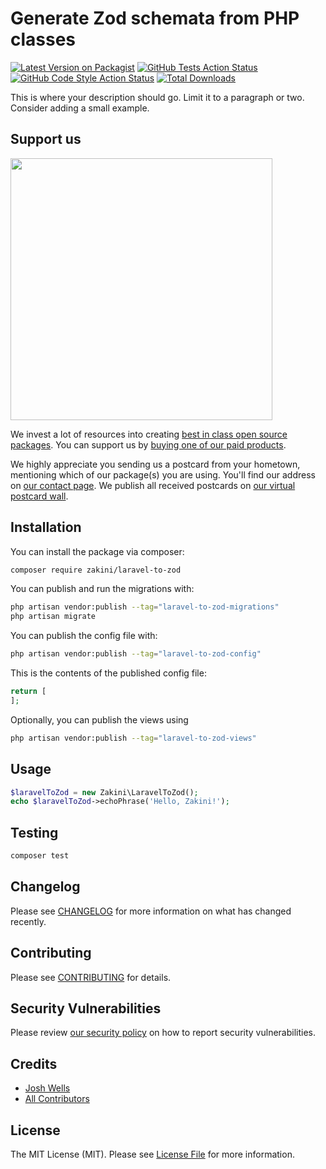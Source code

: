 # Generate Zod schemata from PHP classes

[![Latest Version on Packagist](https://img.shields.io/packagist/v/zakini/laravel-to-zod.svg?style=flat-square)](https://packagist.org/packages/zakini/laravel-to-zod)
[![GitHub Tests Action Status](https://img.shields.io/github/actions/workflow/status/zakini/laravel-to-zod/run-tests.yml?branch=main&label=tests&style=flat-square)](https://github.com/zakini/laravel-to-zod/actions?query=workflow%3Arun-tests+branch%3Amain)
[![GitHub Code Style Action Status](https://img.shields.io/github/actions/workflow/status/zakini/laravel-to-zod/fix-php-code-style-issues.yml?branch=main&label=code%20style&style=flat-square)](https://github.com/zakini/laravel-to-zod/actions?query=workflow%3A"Fix+PHP+code+style+issues"+branch%3Amain)
[![Total Downloads](https://img.shields.io/packagist/dt/zakini/laravel-to-zod.svg?style=flat-square)](https://packagist.org/packages/zakini/laravel-to-zod)

This is where your description should go. Limit it to a paragraph or two. Consider adding a small example.

## Support us

[<img src="https://github-ads.s3.eu-central-1.amazonaws.com/laravel-to-zod.jpg?t=1" width="419px" />](https://spatie.be/github-ad-click/laravel-to-zod)

We invest a lot of resources into creating [best in class open source packages](https://spatie.be/open-source). You can support us by [buying one of our paid products](https://spatie.be/open-source/support-us).

We highly appreciate you sending us a postcard from your hometown, mentioning which of our package(s) you are using. You'll find our address on [our contact page](https://spatie.be/about-us). We publish all received postcards on [our virtual postcard wall](https://spatie.be/open-source/postcards).

## Installation

You can install the package via composer:

```bash
composer require zakini/laravel-to-zod
```

You can publish and run the migrations with:

```bash
php artisan vendor:publish --tag="laravel-to-zod-migrations"
php artisan migrate
```

You can publish the config file with:

```bash
php artisan vendor:publish --tag="laravel-to-zod-config"
```

This is the contents of the published config file:

```php
return [
];
```

Optionally, you can publish the views using

```bash
php artisan vendor:publish --tag="laravel-to-zod-views"
```

## Usage

```php
$laravelToZod = new Zakini\LaravelToZod();
echo $laravelToZod->echoPhrase('Hello, Zakini!');
```

## Testing

```bash
composer test
```

## Changelog

Please see [CHANGELOG](CHANGELOG.md) for more information on what has changed recently.

## Contributing

Please see [CONTRIBUTING](CONTRIBUTING.md) for details.

## Security Vulnerabilities

Please review [our security policy](../../security/policy) on how to report security vulnerabilities.

## Credits

- [Josh Wells](https://github.com/zakini)
- [All Contributors](../../contributors)

## License

The MIT License (MIT). Please see [License File](LICENSE.md) for more information.
